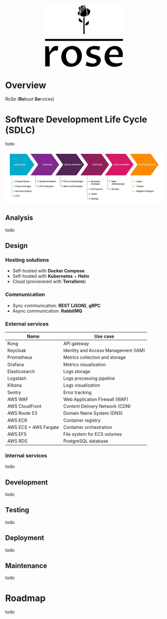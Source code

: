 <p align="center">
  <picture>
    <source media="(prefers-color-scheme: light)" srcset="./images/logo.svg">
    <img width="250" height="auto" alt="rose_logo" src="./images/logo.svg">
  </picture>
</p>

# Overview

RoSe (**Ro**bust **Se**rvices)

# Software Development Life Cycle (SDLC)

todo

<p align="center">
  <picture>
    <source media="(prefers-color-scheme: light)" srcset="./images/sdlc.png">
    <img width="auto" height="auto" alt="sdlc" src="./images/sdlc.png">
  </picture>
</p>

## Analysis

todo

## Design

### Hosting solutions

- Self-hosted with **Docker Compose**
- Self-hosted with **Kubernetes** + **Helm**
- Cloud (provisioned with **Terraform**)

### Communication

- Sync communication: **REST (JSON)**, **gRPC**
- Async communication: **RabbitMQ**

### External services

| Name                  | Use case                             |
| --------------------- | ------------------------------------ |
| Kong                  | API gateway                          |
| Keycloak              | Identity and Access Management (IAM) |
| Prometheus            | Metrics collection and storage       |
| Grafana               | Metrics visualization                |
| Elasticsearch         | Logs storage                         |
| Logstash              | Logs processing pipeline             |
| Kibana                | Logs visualization                   |
| Sentry                | Error tracking                       |
| AWS WAF               | Web Application Firewall (WAF)       |
| AWS CloudFront        | Content Delivery Network (CDN)       |
| AWS Route 53          | Domain Name System (DNS)             |
| AWS ECR               | Container registry                   |
| AWS ECS + AWS Fargate | Container orchestration              |
| AWS EFS               | File system for ECS volumes          |
| AWS RDS               | PostgreSQL database                  |

### Internal services

todo

## Development

todo

## Testing

todo

## Deployment

todo

## Maintenance

todo

# Roadmap

todo
